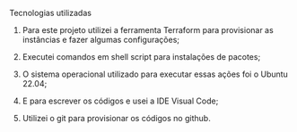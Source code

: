 Tecnologias utilizadas

1. Para este projeto utilizei a ferramenta Terraform para provisionar as instâncias e fazer algumas configurações;

2. Executei comandos em shell script para instalações de pacotes;

3. O sistema operacional utilizado para executar essas ações foi o Ubuntu 22.04;

4. E para escrever os códigos e usei a IDE Visual Code;

5. Utilizei o git para provisionar os códigos no github.